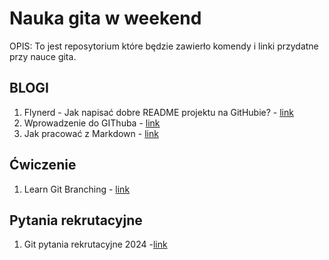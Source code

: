# Nauka gita w weekend 
OPIS: To jest reposytorium które będzie zawierło komendy i linki przydatne przy nauce gita.

## BLOGI
1. Flynerd - Jak napisać dobre README projektu na GitHubie? - [link](https://www.flynerd.pl/2018/06/jak-napisac-dobre-readme-projektu-na-githubie.html)
2. Wprowadzenie do GIThuba - [link](https://github.com/skills/introduction-to-github)
3. Jak pracować z Markdown - [link](https://github.com/skills/communicate-using-markdown)



## Ćwiczenie 
1. Learn Git Branching - [link](https://learngitbranching.js.org/)

## Pytania rekrutacyjne
1. Git pytania rekrutacyjne 2024 -[link](https://mockit.pl/blog/pytania-rekrutacyjne-git)
